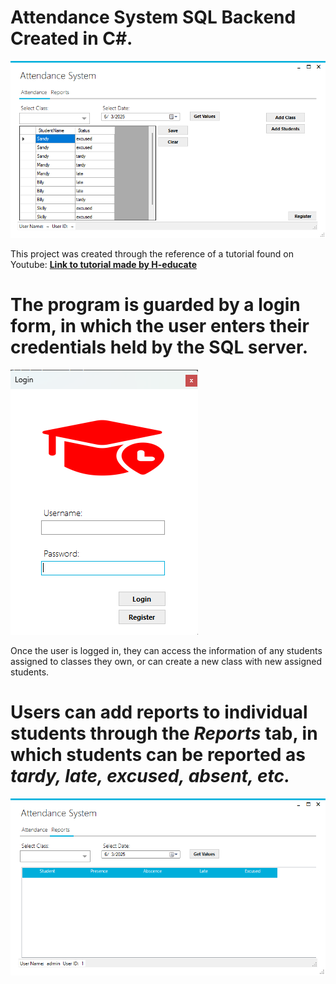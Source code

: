 # Attendance System SQL Backend Created in C#.

<p float = "center">
  <img src = "https://github.com/rileystuartmyers/AttendanceSystem/blob/469e643335efd94f8a6dfe8ca352a41afd285d7e/git_images/Screenshot%202025-06-03%20142901.png">
</p>

This project was created through the reference of a tutorial found on Youtube: <a href = "[https://www.youtube.com/watch?v=Ck3cKCGevlM](https://www.youtube.com/watch?v=Ck3cKCGevlM)"><b>Link to tutorial made by H-educate</b></a>

# The program is guarded by a login form, in which the user enters their credentials held by the SQL server.

<p float = "center">
  <img src = "https://github.com/rileystuartmyers/AttendanceSystem/blob/469e643335efd94f8a6dfe8ca352a41afd285d7e/git_images/Screenshot%202025-06-03%20142854.png">
</p>

Once the user is logged in, they can access the information of any students assigned to classes they own, or can create a new class with new assigned students.

# Users can add reports to individual students through the <i>Reports</i> tab, in which students can be reported as <i><b>tardy, late, excused, absent, etc.</b></i>
<p float = "center">
  <img src = "https://github.com/rileystuartmyers/AttendanceSystem/blob/469e643335efd94f8a6dfe8ca352a41afd285d7e/git_images/Screenshot%202025-06-03%20142945.png">
</p>
